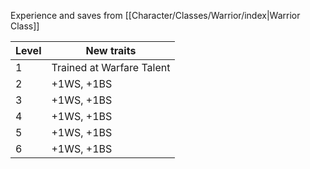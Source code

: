 Experience and saves from [[Character/Classes/Warrior/index|Warrior Class]]

| Level | New traits                |
| ----- | ------------------------- |
| 1     | Trained at Warfare Talent |
| 2     | +1WS, +1BS                |
| 3     | +1WS, +1BS                |
| 4     | +1WS, +1BS                |
| 5     | +1WS, +1BS                |
| 6     | +1WS, +1BS                |
